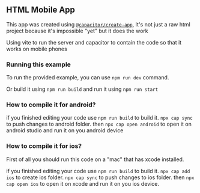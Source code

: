 ## HTML Mobile App

This app was created using [`@capacitor/create-app`](https://github.com/ionic-team/create-capacitor-app),
It's not just a raw html project because it's impossible "yet" but it does the work

Using vite to run the server and capacitor to contain the code so that it works on mobile phones

### Running this example

To run the provided example, you can use `npm run dev` command.

Or build it using `npm run build` and run it using `npm run start`

### How to compile it for android?

if you finished editing your code use `npm run build` to build it.
`npx cap sync` to push changes to android folder.
then `npx cap open android` to open it on android studio and run it on you android device

### How to compile it for ios?

First of all you should run this code on a "mac" that has xcode installed.

if you finished editing your code use `npm run build` to build it.
`npx cap add ios` to create ios folder.
`npx cap sync` to push changes to ios folder.
then `npx cap open ios` to open it on xcode and run it on you ios device.

